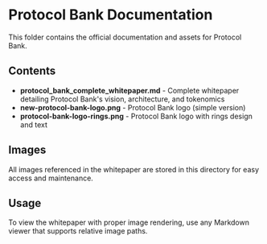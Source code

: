 # Protocol Bank Documentation

This folder contains the official documentation and assets for Protocol Bank.

## Contents

- **protocol_bank_complete_whitepaper.md** - Complete whitepaper detailing Protocol Bank's vision, architecture, and tokenomics
- **new-protocol-bank-logo.png** - Protocol Bank logo (simple version)
- **protocol-bank-logo-rings.png** - Protocol Bank logo with rings design and text

## Images

All images referenced in the whitepaper are stored in this directory for easy access and maintenance.

## Usage

To view the whitepaper with proper image rendering, use any Markdown viewer that supports relative image paths.

